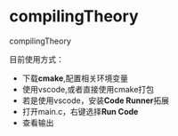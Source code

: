 # compilingTheory
compilingTheory

目前使用方式：

- 下载**cmake**,配置相关环境变量
- 使用vscode,或者直接使用cmake打包
- 若是使用vscode，安装**Code Runner**拓展
- 打开main.c，右键选择**Run Code**
- 查看输出